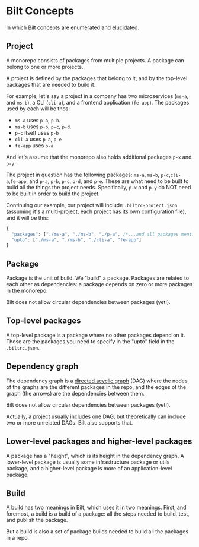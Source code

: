 # Bilt Concepts

In which Bilt concepts are enumerated and elucidated.

## Project

A monorepo consists of packages from multiple projects. A package can belong to one or more
projects.

A project is defined by the packages that belong to it, and by the top-level packages that
are needed to build it.

For example, let's say a project in a company has two microservices (`ms-a`, and `ms-b`),
a CLI (`cli-a`), and a frontend application (`fe-app`). The packages used by each will be thos:

* `ms-a` uses `p-a`, `p-b`.
* `ms-b` uses `p-b`, `p-c`, `p-d`.
* `p-c` itself uses `p-b`
* `cli-a` uses `p-a`, `p-e`
* `fe-app` uses `p-a`

And let's assume that the monorepo also holds additional packages `p-x` and `p-y`.

The project in question has the following packages:
`ms-a`, `ms-b`, `p-c`,`cli-a`,`fe-app`, and `p-a`, `p-b`, `p-c`, `p-d`, and `p-e`. These are what
need to be built to build all the things the project needs. Specifically, `p-x` and `p-y` do NOT
need to be built in order to build the project.

Continuing our example, our project will include `.biltrc-project.json`
(assuming it's a multi-project, each project has its own configuration file), and it will be
this:

```js
{
  "packages": ["./ms-a", "./ms-b", "./p-a", /*...and all packages mentioned above */],
  "upto": ["./ms-a", "./ms-b", "./cli-a", "fe-app"]
}
```

## Package

Package is the unit of build. We "build" a package. Packages are related to each other
as dependencies: a package depends on zero or more packages in the monorepo.

Bilt does not allow circular dependencies between packages (yet!).

## Top-level packages

A top-level package is a package where no other packages depend on it. Those are the packages
you need to specify in the "upto" field in the `.biltrc.json`.

## Dependency graph

The dependency graph is a
[directed acyclic graph](https://en.wikipedia.org/wiki/Directed_acyclic_graph) (DAG)
where the nodes of the graphs are the different packages in the repo, and the edges of the graph
(the arrows) are the dependencies between them.

Bilt does not allow circular dependencies between packages (yet!).

Actually, a project usually includes one DAG, but theoretically can include two or more unrelated
DAGs. Bilt also supports that.

## Lower-level packages and higher-level packages

A package has a "height", which is its height in the dependency graph. A lower-level package
is usually some infrastructure package or utils package, and a higher-level package is more of
an application-level package.

## Build

A build has two meanings in Bilt, which uses it in two meanings. First, and foremost, a build
is a build of a package: all the steps needed to build, test, and publish the package.

But a build is also a set of package builds needed to build all the packages in a repo.


